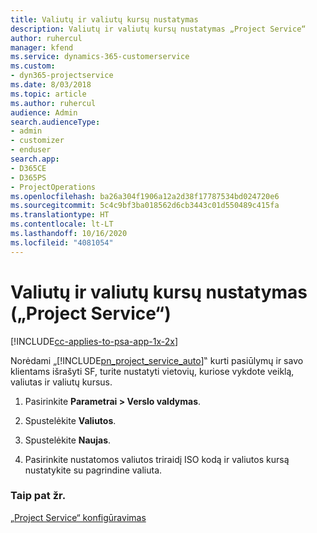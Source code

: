 ```yaml
---
title: Valiutų ir valiutų kursų nustatymas
description: Valiutų ir valiutų kursų nustatymas „Project Service“
author: ruhercul
manager: kfend
ms.service: dynamics-365-customerservice
ms.custom:
- dyn365-projectservice
ms.date: 8/03/2018
ms.topic: article
ms.author: ruhercul
audience: Admin
search.audienceType:
- admin
- customizer
- enduser
search.app:
- D365CE
- D365PS
- ProjectOperations
ms.openlocfilehash: ba26a304f1906a12a2d38f17787534bd024720e6
ms.sourcegitcommit: 5c4c9bf3ba018562d6cb3443c01d550489c415fa
ms.translationtype: HT
ms.contentlocale: lt-LT
ms.lasthandoff: 10/16/2020
ms.locfileid: "4081054"
---
```

# <a name="set-up-currencies-and-exchange-rates-project-service"></a>Valiutų ir valiutų kursų nustatymas („Project Service“)

[!INCLUDE[cc-applies-to-psa-app-1x-2x](../includes/cc-applies-to-psa-app-1x-2x.md)]

Norėdami „[!INCLUDE[pn_project_service_auto](../includes/pn-project-service-auto.md)]‟ kurti pasiūlymų ir savo klientams išrašyti SF, turite nustatyti vietovių, kuriose vykdote veiklą, valiutas ir valiutų kursus.  
  
1.  Pasirinkite **Parametrai > Verslo valdymas**.  
  
2.  Spustelėkite **Valiutos**.  
  
3.  Spustelėkite **Naujas**.  
  
4.  Pasirinkite nustatomos valiutos triraidį ISO kodą ir valiutos kursą nustatykite su pagrindine valiuta.  
  
### <a name="see-also"></a>Taip pat žr.  
 [„Project Service“ konfigūravimas](../psa/configure.md)
